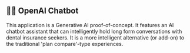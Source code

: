 🤖💬 OpenAI Chatbot
---
This application is a Generative AI proof-of-concept. It features an AI chatbot assistant that can intelligently hold long form conversations with dental insurance seekers. It is a more intelligent alternative (or add-on) to the traditional 'plan compare'-type experiences.

